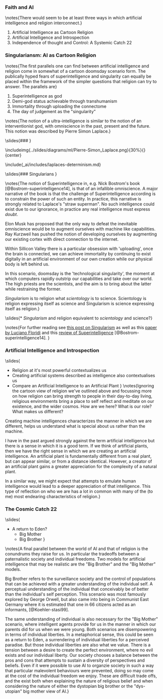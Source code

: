 ### Faith and AI

\notes{There would seem to be at least three ways in which artificial intelligence and religion interconnect.}

1. Artificial Intelligence as Cartoon Religion
2. Artificial Intelligence and Introspection
3. Independence of thought and Control: A Systemic Catch 22

### Singulariansm: AI as Cartoon Religion

\notes{The first parallels one can find between artificial intelligence and religion come in somewhat of a cartoon doomsday scenario form. The publically hyped fears of superintelligence and singularity can equally be placed within the framework of the simpler questions that religion can try to answer. The parallels are}

1. Superintelligence as god
2. Demi-god status achievable through transhumanism
3. Immortality through uploading the connectome 
4. The day of judgement as the "singularity"

\notes{The notion of a ultra-intelligence is similar to the notion of an interventionist god, with omniscience in the past, present and the future. This notion was described by Pierre Simon Laplace.}

\slides{### }

\includeimg{../slides/diagrams/ml/Pierre-Simon_Laplace.png}{30%}{}{center}

\include{_ai/includes/laplaces-determinism.md}

\slides{### Singularians }

\notes{The notion of Superintelligence in, e.g. Nick Bostrom's book [@Bostrom-superintelligence14], is that of an infallible omniscience. A major narrative of the book is that the challenge of Superintelligence according is to constrain the power of such an entity. In practice, this narrative is strongly related to Laplace's "straw superman". No such intelligence could exist due to our ignorance, in practice any real intelligence must express *doubt*. 

Elon Musk has proposed that the only way to defeat the inevitable omniscience would be to augment ourselves with machine like capabilities. Ray Kurzweil has pushed the notion of developing ourselves by augmenting our existing cortex with direct connection to the internet. 

Within Sillicon Valley there is a particular obsession with 'uploading', once the brain is connected, we can achieve immortality by continuing to exist digitally in an artificial environment of our own creation while our physical body is left behind us. 

In this scenario, doomsday is the 'technological singularity', the moment at which computers rapidly outstrip our capabilities and take over our world. The high priests are the scientists, and the aim is to bring about the latter while restraining the former.

*Singularism* is to religion what *scientology* is to science. Scientology is religion expressing itself as science and Singularism is science expressing itself as religion.}

\slides{* *Singularism* and religion equivalent to *scientology* and science?}

\notes{For further reading see [this post on Singularism](http://inverseprobability.com/2016/05/09/machine-learning-futures-5) as well as this 
[paper by Luciano Floridi](http://www.academia.edu/15037984/Singularitarians_AItheists_and_Why_the_Problem_with_Artificial_Intelligence_is_H.A.L._Humanity_At_Large_not_HAL) and this [review of Superintelligence](http://inverseprobability.com/2016/05/09/machine-learning-futures-6) [@Bostrom-superintelligence14].
}

### Artificial Intelligence and Introspection

\slides{
* Religion at it's most powerful contextualizes us
* Creating artificial systems described as intelligence also contextualises us
* Compare an Artificial Intelligence to an Artificial Plant
}
\notes{Ignoring the cartoon view of religion we've outlined above and focussing more on how religion can bring strength to people in their day-to-day living, religious environments bring a place to self reflect and meditate on our existence, and the wider cosmos. How are we here? What is our role? What makes us different? 

Creating machine intelligences characterizes the manner in which we are different, helps us understand what is special about us rather than the machine. 

I have in the past argued strongly against the term artificial intelligence but there is a sense in which it is a good term. If we think of artificial plants, then we have the right sense in which we are creating an artificial intelligence. An artificial plant is fundamentally different from a real plant, but can appear similar, or from a distance identical. However, a creator of an artificial plant gains a greater appreciation for the complexity of a natural plant. 

In a similar way, we might expect that attempts to emulate human intelligence would lead to a deeper appreciation of that intelligence. This type of reflection on who we are has a lot in common with many of the (to me) most endearing characteristics of religion.}


### The Cosmic Catch 22

\slides{
* A return to Eden?
  * Big Mother 
  * Big Brother
}

\notes{A final parallel between the world of AI and that of religion is the conundrums they raise for us. In particular the tradeoffs between a paternalistic society and individual freedoms. Two models for artificial intelligence that may be realistic are the "Big Brother" and the "Big Mother" models. 

Big Brother refers to the surveillance society and the control of populations that can be achieved with a greater understanding of the individual self. A perceptual understanding of the individual that conceivably be of better than the individual's self perception. This scenario was most famously explored by George Orwell, but also came into being in Communist East Germany where it is estimated that one in 66 citizens acted as an informants, [@Koehler-stasi99].

The same understanding of individual is also necessary for the "Big Mother" scenario, where intelligent agents provide for us in the manner in which our parents did for us when we were young. Both scenarios are disempowering in terms of individual liberties. In a metaphorical sense, this could be seen as a return to Eden, a surrendering of individual liberties for a perceived paradise. But those individual liberties are also what we value. There is a tension between a desire to create the perfect environment, where no evil exists and our individual liberty. Our society chooses a balance between the pros and cons that attempts to sustain a diversity of perspectives and beliefs. Even if it were possible to use AI to organzie society in such a way that particular malevolent behaviours were prevented, doing so may come at the cost of the individual freedom we enjoy. These are difficult trade offs, and the exist both when explaining the nature of religious belief and when considering the nature of either the dystopian big brother or the "dys-utopian" big mother view of AI.}
